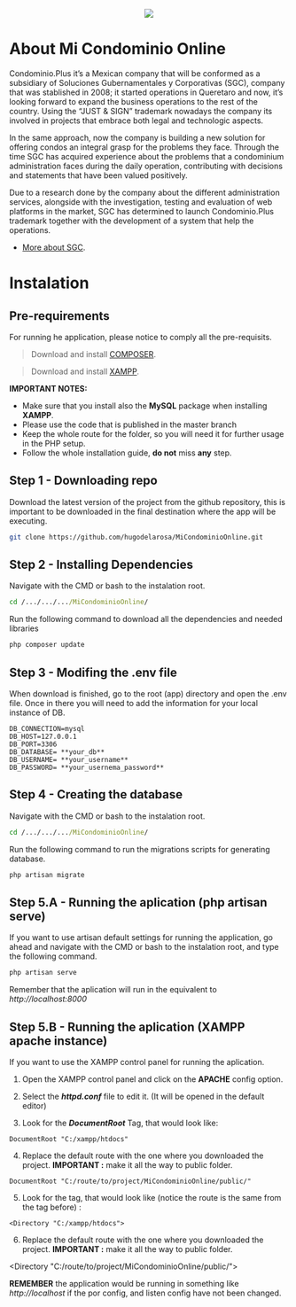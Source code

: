 <p align="center"><img src="http://capacitacion.center/applogo.png"></p>



# About Mi Condominio Online

Condominio.Plus it’s a Mexican company that will be conformed as a subsidiary of Soluciones Gubernamentales y Corporativas (SGC), company that was stablished in 2008; it started operations in Queretaro and now, it’s looking forward to expand the business operations to the rest of the country. 
Using the “JUST & SIGN” trademark nowadays the company its involved in projects that embrace both legal and technologic aspects. 

In the same approach, now the company is building a new solution for offering condos an integral grasp for the problems they face.
Through the time SGC has acquired experience about the problems that a condominium administration faces during the daily operation, contributing with decisions and statements that have been valued positively.

Due to a research done by the company about the different administration services, alongside with the investigation, testing and evaluation of web platforms in the market, SGC has determined to launch Condominio.Plus trademark together with the development of a system that help the operations.

- [More about SGC](https://justsign.mx).


# Instalation

## Pre-requirements

For running he application, please notice to comply all the pre-requisits.
> Download and install  [COMPOSER](https://getcomposer.org/).

> Download and install  [XAMPP](https://www.apachefriends.org/es/index.html).

**IMPORTANT NOTES:** 
- Make sure that you install also the **MySQL** package when installing **XAMPP**.
- Please use the code that is published in the master branch
- Keep the whole route for the folder, so you will need it for further usage in the PHP setup.
- Follow the whole installation guide, **do not** miss **any** step.


## Step 1 - Downloading repo
Download the latest version of the project from the github repository, this is important to be downloaded in the final destination where the app will be executing.

```bash
git clone https://github.com/hugodelarosa/MiCondominioOnline.git
```

## Step 2 - Installing Dependencies

Navigate with the CMD or bash to the instalation root.

```cmd
cd /.../.../.../MiCondominioOnline/
```
Run the following command to download all the dependencies and needed libraries

```cmd
php composer update
```

## Step 3 - Modifing the .env file

When download is finished, go to the root (app) directory and open the .env file. Once in there you will need to add the information for your local instance of DB.

```
DB_CONNECTION=mysql
DB_HOST=127.0.0.1
DB_PORT=3306
DB_DATABASE= **your_db**
DB_USERNAME= **your_username**
DB_PASSWORD= **your_usernema_password**

```

## Step 4 - Creating the database

Navigate with the CMD or bash to the instalation root.

```cmd
cd /.../.../.../MiCondominioOnline/
```

Run the following command to run the migrations scripts for generating database.

```cmd
php artisan migrate
```

## Step 5.A - Running the aplication (php artisan serve)
If you want to use artisan default settings for running the application, go ahead and navigate with the CMD or bash to the instalation root, and type the following command.

```cmd
php artisan serve
```

Remember that the aplication will run in the equivalent to *http://localhost:8000*

## Step 5.B - Running the aplication (XAMPP apache instance)

If you want to use the XAMPP control panel for running the aplication.
1. Open the XAMPP control panel and click on the **APACHE** config option.

2. Select the **_httpd.conf_** file to edit it. (It will be opened in the default editor)

3. Look for the **_DocumentRoot_** Tag, that would look like:
```
DocumentRoot "C:/xampp/htdocs"
```

4. Replace the default route with the one where you downloaded the project. **IMPORTANT :** make it all the way to public folder.

```
DocumentRoot "C:/route/to/project/MiCondominioOnline/public/"
```

5. Look for the **_<Directory>_** tag, that would look like (notice the route is the same from the tag before) :

```
<Directory "C:/xampp/htdocs">

```

6. Replace the default route with the one where you downloaded the project. **IMPORTANT :** make it all the way to public folder.

<Directory "C:/route/to/project/MiCondominioOnline/public/">

**REMEMBER** the application would be running in something like *http://localhost* if the por config, and listen config have not been changed.